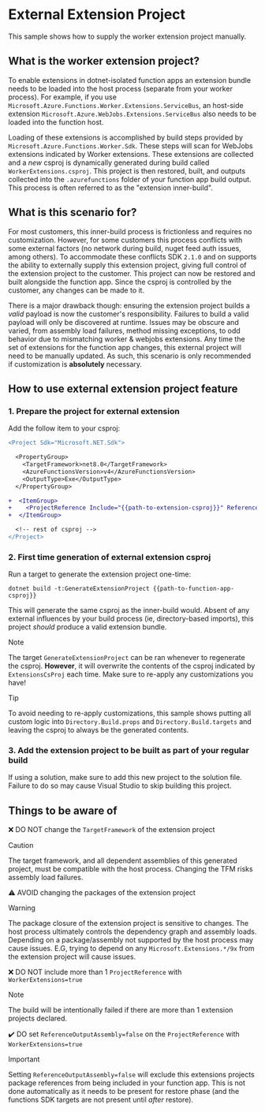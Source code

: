 # External Extension Project

This sample shows how to supply the worker extension project manually.

## What is the worker extension project?

To enable extensions in dotnet-isolated function apps an extension bundle needs to be loaded into the host process (separate from your worker process). For example, if you use `Microsoft.Azure.Functions.Worker.Extensions.ServiceBus`, an host-side extension `Microsoft.Azure.WebJobs.Extensions.ServiceBus` also needs to be loaded into the function host.

Loading of these extensions is accomplished by build steps provided by `Microsoft.Azure.Functions.Worker.Sdk`. These steps will scan for WebJobs extensions indicated by Worker extensions. These extensions are collected and a _new_ csproj is dynamically generated during build called `WorkerExtensions.csproj`. This project is then restored, built, and outputs collected into the `.azurefunctions` folder of your function app build output. This process is often referred to as the "extension inner-build".

## What is this scenario for?

For most customers, this inner-build process is frictionless and requires no customization. However, for some customers this process conflicts with some external factors (no network during build, nuget feed auth issues, among others). To accommodate these conflicts SDK `2.1.0` and on supports the ability to externally supply this extension project, giving full control of the extension project to the customer. This project can now be restored and built alongside the function app. Since the csproj is controlled by the customer, any changes can be made to it.

There is a major drawback though: ensuring the extension project builds a *valid* payload is now the customer's responsibility. Failures to build a valid payload will only be discovered at runtime. Issues may be obscure and varied, from assembly load failures, method missing exceptions, to odd behavior due to mismatching worker & webjobs extensions. Any time the set of extensions for the function app changes, this external project will need to be manually updated. As such, this scenario is only recommended if customization is **absolutely** necessary.

## How to use external extension project feature

### 1. Prepare the project for external extension
Add the follow item to your csproj:

``` diff
<Project Sdk="Microsoft.NET.Sdk">

  <PropertyGroup>
    <TargetFramework>net8.0</TargetFramework>
    <AzureFunctionsVersion>v4</AzureFunctionsVersion>
    <OutputType>Exe</OutputType>
  </PropertyGroup>

+  <ItemGroup>
+    <ProjectReference Include="{{path-to-extension-csproj}}" ReferenceOutputAssembly="false" WorkerExtensions="true" />
+  </ItemGroup>

  <!-- rest of csproj -->
</Project>
```

### 2. First time generation of external extension csproj

Run a target to generate the extension project one-time:

``` shell
dotnet build -t:GenerateExtensionProject {{path-to-function-app-csproj}}
```

This will generate the same csproj as the inner-build would. Absent of any external influences by your build process (ie, directory-based imports), this project _should_ produce a valid extension bundle.

> [!NOTE]
> The target `GenerateExtensionProject` can be ran whenever to regenerate the csproj. **However**, it will overwrite the contents of the csproj indicated by `ExtensionsCsProj` each time. Make sure to re-apply any customizations you have!

> [!TIP]
> To avoid needing to re-apply customizations, this sample shows putting all custom logic into `Directory.Build.props` and `Directory.Build.targets` and leaving the csproj to always be the generated contents.

### 3. Add the extension project to be built as part of your regular build

If using a solution, make sure to add this new project to the solution file. Failure to do so may cause Visual Studio to skip building this project.

## Things to be aware of

❌ DO NOT change the `TargetFramework` of the extension project

> [!CAUTION]
> The target framework, and all dependent assemblies of this generated project, must be compatible with the host process. Changing the TFM risks assembly load failures.

⚠️ AVOID changing the packages of the extension project

> [!WARNING]
> The package closure of the extension project is sensitive to changes. The host process ultimately controls the dependency graph and assembly loads. Depending on a package/assembly not supported by the host process may cause issues. E.G, trying to depend on any `Microsoft.Extensions.*/9x` from the extension project will cause issues.

❌ DO NOT include more than 1 `ProjectReference` with `WorkerExtensions=true`

> [!NOTE]
> The build will be intentionally failed if there are more than 1 extension projects declared.

✔️ DO set `ReferenceOutputAssembly=false` on the `ProjectReference` with `WorkerExtensions=true`

> [!IMPORTANT]
> Setting `ReferenceOutputAssembly=false` will exclude this extensions projects package references from being included in your function app. This is not done automatically as it needs to be present for restore phase (and the functions SDK targets are not present until _after_ restore).
